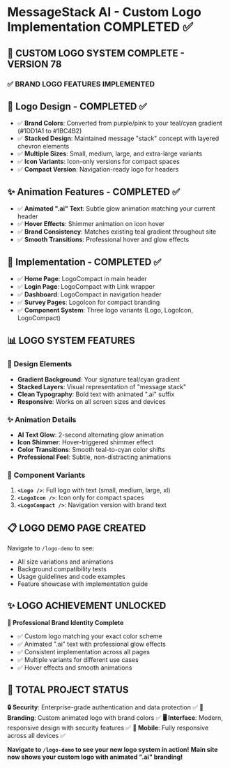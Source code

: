 # MessageStack AI - Custom Logo Implementation COMPLETED ✅

## 🎨 **CUSTOM LOGO SYSTEM COMPLETE - VERSION 78**

### ✅ **BRAND LOGO FEATURES IMPLEMENTED**

## 🎨 **Logo Design - COMPLETED ✅**
- ✅ **Brand Colors**: Converted from purple/pink to your teal/cyan gradient (#1DD1A1 to #1BC4B2)
- ✅ **Stacked Design**: Maintained message "stack" concept with layered chevron elements
- ✅ **Multiple Sizes**: Small, medium, large, and extra-large variants
- ✅ **Icon Variants**: Icon-only versions for compact spaces
- ✅ **Compact Version**: Navigation-ready logo for headers

## ✨ **Animation Features - COMPLETED ✅**
- ✅ **Animated ".ai" Text**: Subtle glow animation matching your current header
- ✅ **Hover Effects**: Shimmer animation on icon hover
- ✅ **Brand Consistency**: Matches existing teal gradient throughout site
- ✅ **Smooth Transitions**: Professional hover and glow effects

## 🔧 **Implementation - COMPLETED ✅**
- ✅ **Home Page**: LogoCompact in main header
- ✅ **Login Page**: LogoCompact with Link wrapper
- ✅ **Dashboard**: LogoCompact in navigation header
- ✅ **Survey Pages**: LogoIcon for compact branding
- ✅ **Component System**: Three logo variants (Logo, LogoIcon, LogoCompact)

## 📊 **LOGO SYSTEM FEATURES**

### 🎯 **Design Elements**
- **Gradient Background**: Your signature teal/cyan gradient
- **Stacked Layers**: Visual representation of "message stack"
- **Clean Typography**: Bold text with animated ".ai" suffix
- **Responsive**: Works on all screen sizes and devices

### ✨ **Animation Details**
- **AI Text Glow**: 2-second alternating glow animation
- **Icon Shimmer**: Hover-triggered shimmer effect
- **Color Transitions**: Smooth teal-to-cyan color shifts
- **Professional Feel**: Subtle, non-distracting animations

### 🚀 **Component Variants**
1. **`<Logo />`**: Full logo with text (small, medium, large, xl)
2. **`<LogoIcon />`**: Icon only for compact spaces
3. **`<LogoCompact />`**: Navigation version with brand text

## 📋 **LOGO DEMO PAGE CREATED**
Navigate to `/logo-demo` to see:
- All size variations and animations
- Background compatibility tests
- Usage guidelines and code examples
- Feature showcase with implementation guide

## ✨ **LOGO ACHIEVEMENT UNLOCKED**
**🎨 Professional Brand Identity Complete**
- ✅ Custom logo matching your exact color scheme
- ✅ Animated ".ai" text with professional glow effects
- ✅ Consistent implementation across all pages
- ✅ Multiple variants for different use cases
- ✅ Hover effects and smooth animations

## 🎉 **TOTAL PROJECT STATUS**
**🔒 Security**: Enterprise-grade authentication and data protection ✅
**🎨 Branding**: Custom animated logo with brand colors ✅
**🖥️ Interface**: Modern, responsive design with security features ✅
**📱 Mobile**: Fully responsive across all devices ✅

**Navigate to `/logo-demo` to see your new logo system in action!**
**Main site now shows your custom logo with animated ".ai" branding!**

